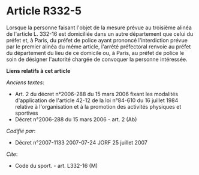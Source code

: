 # Article R332-5

Lorsque la personne faisant l'objet de la mesure prévue au troisième alinéa de l'article L. 332-16 est domiciliée dans un
autre département que celui du préfet et, à Paris, du préfet de police ayant prononcé l'interdiction prévue par le premier
alinéa du même article, l'arrêté préfectoral renvoie au préfet du département du lieu de ce domicile ou, à Paris, au préfet
de police le soin de désigner l'autorité chargée de convoquer la personne intéressée.

**Liens relatifs à cet article**

_Anciens textes_:

  - Art. 2 du décret n°2006-288 du 15 mars 2006 fixant les modalités d'application de l'article 42-12 de la loi n°84-610 du 16 juillet 1984 relative à l'organisation et à la promotion des activités physiques et sportives
  - Décret n°2006-288 du 15 mars 2006 - art. 2 (Ab)

_Codifié par_:

  - Décret n°2007-1133 2007-07-24 JORF 25 juillet 2007

_Cite_:

  - Code du sport. - art. L332-16 (M)
